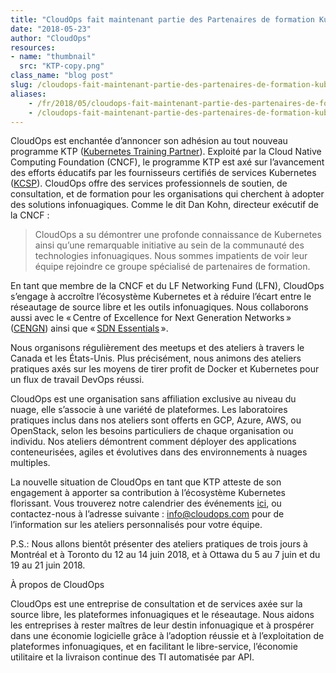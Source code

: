```yaml
---
title: "CloudOps fait maintenant partie des Partenaires de formation Kubernetes (Kubernetes Training Partner ou KTP)"
date: "2018-05-23"
author: "CloudOps"
resources:
- name: "thumbnail"
  src: "KTP-copy.png"
class_name: "blog post"
slug: /cloudops-fait-maintenant-partie-des-partenaires-de-formation-kubernetes
aliases:
    - /fr/2018/05/cloudops-fait-maintenant-partie-des-partenaires-de-formation-kubernetes-kubernetes-training-partner-ou-ktp/
    - /cloudops-fait-maintenant-partie-des-partenaires-de-formation-kubernetes
---
```


<p>CloudOps est enchantée d’annoncer son adhésion au tout nouveau programme KTP (<a href="https://www.cncf.io/announcement/2018/05/02/cloud-native-computing-foundation-announces-new-partner-program-for-kubernetes-training-partners-ktp/" target="_blank">Kubernetes Training Partner</a>). Exploité par la Cloud Native Computing Foundation (CNCF), le programme KTP est axé sur l’avancement des efforts éducatifs par les fournisseurs certifiés de services Kubernetes (<a href="https://www.cncf.io/certification/kcsp/" target="_blank">KCSP</a>). CloudOps offre des services professionnels de soutien, de consultation, et de formation pour les organisations qui cherchent à adopter des solutions infonuagiques. Comme le dit Dan Kohn, directeur exécutif de la CNCF :</p>

<blockquote><p>CloudOps a su démontrer une profonde connaissance de Kubernetes ainsi qu’une remarquable initiative au sein de la communauté des technologies infonuagiques. Nous sommes impatients de voir leur équipe rejoindre ce groupe spécialisé de partenaires de formation.</p></blockquote>

<p>En tant que membre de la CNCF et du LF Networking Fund (LFN), CloudOps s’engage à accroître l’écosystème Kubernetes et à réduire l’écart entre le réseautage de source libre et les outils infonuagiques. Nous collaborons aussi avec le « Centre of Excellence for Next Generation Networks » (<a href="https://www.cengn.ca/" target="_blank">CENGN</a>) ainsi que « <a href="http://www.sdnessentials.com/" target="_blank">SDN Essentials</a> ».</p>

<p>Nous organisons régulièrement des meetups et des ateliers à travers le Canada et les États-Unis. Plus précisément, nous animons des ateliers pratiques axés sur les moyens de tirer profit de Docker et Kubernetes pour un flux de travail DevOps réussi.</p>

<p>CloudOps est une organisation sans affiliation exclusive au niveau du nuage, elle s’associe à une variété de plateformes. Les laboratoires pratiques inclus dans nos ateliers sont offerts en GCP, Azure, AWS, ou OpenStack, selon les besoins particuliers de chaque organisation ou individu. Nos ateliers démontrent comment déployer des applications conteneurisées, agiles et évolutives dans des environnements à nuages multiples.</p>

<p>La nouvelle situation de CloudOps en tant que KTP atteste de son engagement à apporter sa contribution à l’écosystème Kubernetes florissant. Vous trouverez notre calendrier des événements <a href="https://www.cloudops.com/fr/ateliers-docker-kubernetes/" target="_blank">ici</a>, ou contactez-nous à l’adresse suivante : <a href="mailto:info@cloudops.com" target="_blank">info@cloudops.com</a> pour de l’information sur les ateliers personnalisés pour votre équipe.</p>

<p>P.S.: Nous allons bientôt présenter des ateliers pratiques de trois jours à Montréal et à Toronto du 12 au 14 juin 2018, et à Ottawa du 5 au 7 juin et du 19 au 21 juin 2018.</p>

<p>À propos de CloudOps</p>

<p>CloudOps est une entreprise de consultation et de services axée sur la source libre, les plateformes infonuagiques et le réseautage. Nous aidons les entreprises à rester maîtres de leur destin infonuagique et à prospérer dans une économie logicielle grâce à l’adoption réussie et à l’exploitation de plateformes infonuagiques, et en facilitant le libre-service, l’économie utilitaire et la livraison continue des TI automatisée par API.</p>
